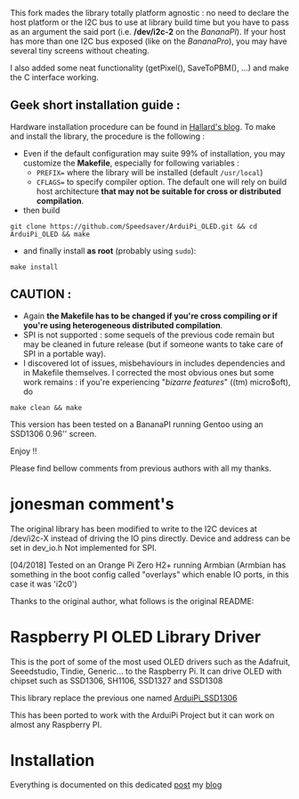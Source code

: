 This fork mades the library totally platform agnostic : no need to declare the host platform or the I2C bus to use at library build time but you have to pass as an argument the said port (i.e. **/dev/i2c-2** on the *BananaPI*).
If your host has more than one I2C bus exposed (like on the *BananaPro*), you may have several tiny screens without cheating.

I also added some neat functionality (getPixel(), SaveToPBM(), ...) and make the C interface working.

Geek short installation guide :
-------------------------------

Hardware installation procedure can be found in [Hallard's blog][2]. To make and install the library, the procedure is the following :

* Even if the default configuration may suite 99% of installation, you may customize the **Makefile**, especially for following variables :
  - `PREFIX=` where the library will be installed (default `/usr/local`)
  - `CFLAGS=` to specify compiler option. The default one will rely on build host architecture **that may not be suitable for cross or distributed compilation**.
* then build
```
git clone https://github.com/Speedsaver/ArduiPi_OLED.git && cd ArduiPi_OLED && make
```
* and finally install **as root** (probably using `sudo`):
~~~~
make install
~~~~

CAUTION :
---------

- Again **the Makefile has to be changed if you're cross compiling or if you're using heterogeneous distributed compilation**.
- SPI is not supported : some sequels of the previous code remain but may be cleaned in future release (but if someone wants to take care of SPI in a portable way).
- I discovered lot of issues, misbehaviours in includes dependencies and in Makefile themselves. I corrected the most obvious ones but some work remains : if you're experiencing "*bizarre features*" ((tm) micro$oft), do
```
make clean && make
```


This version has been tested on a BananaPI running Gentoo using an SSD1306 0.96'' screen.

Enjoy !!

Please find bellow comments from previous authors with all my thanks.

jonesman comment's
===================

The original library has been modified to write to the I2C devices at /dev/i2c-X
instead of driving the IO pins directly.
Device and address can be set in dev_io.h
Not implemented for SPI.

[04/2018] Tested on an Orange Pi Zero H2+ running Armbian
(Armbian has something in the boot config called "overlays" which enable IO ports, in this case it was 'i2c0')

Thanks to the original author, what follows is the original README:


Raspberry PI OLED Library Driver
================================

This is the port of some of the most used OLED drivers such as the Adafruit, Seeedstudio, Tindie, Generic... to
the Raspberry Pi. It can drive OLED with chipset such as SSD1306, SH1106, SSD1327 and SSD1308

This library replace the previous one named [ArduiPi_SSD1306][1]

This has been ported to work with the ArduiPi Project but it can work on almost any Raspberry PI.


Installation
============

Everything is documented on this dedicated [post][2] my [blog][3]


[1]: https://github.com/hallard/ArduiPi_SSD1306
[2]: http://hallard.me/adafruit-oled-display-driver-for-pi/
[3]: https://hallard.me


